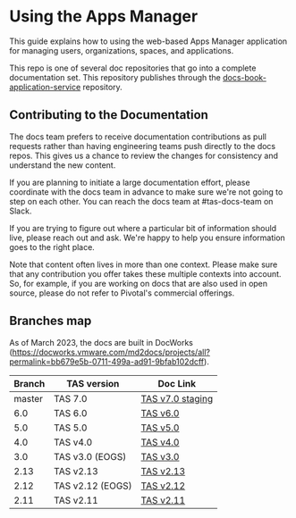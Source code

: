 # Using the Apps Manager

This guide explains how to using the web-based Apps Manager application for 
managing users, organizations, spaces, and applications.

This repo is one of several doc repositories that go into a complete documentation set.
This repository publishes through the [docs-book-application-service](https://github.com/pivotal-cf/docs-book-application-service/) repository.

## Contributing to the Documentation

The docs team prefers to receive documentation contributions as pull requests
rather than having engineering teams push directly to the docs repos. This
gives us a chance to review the changes for consistency and understand the new
content.

If you are planning to initiate a large documentation effort, please coordinate
with the docs team in advance to make sure we're not going to step on each
other. You can reach the docs team at #tas-docs-team on Slack.

If you are trying to figure out where a particular bit of information should
live, please reach out and ask. We're happy to help you ensure information
goes to the right place.

Note that content often lives in more than one context. Please make sure that
any contribution you offer takes these multiple contexts into account. So, for
example, if you are working on docs that are also used in open source,
please do not refer to Pivotal's commercial offerings.

## Branches map

As of March 2023, the docs are built in DocWorks (https://docworks.vmware.com/md2docs/projects/all?permalink=bb679e5b-0711-499a-ad91-9bfab102dcff).

| Branch  | TAS version      | Doc Link                                                                                                                             |
|---------|------------------|--------------------------------------------------------------------------------------------------------------------------------------|
| master  | TAS 7.0          | [TAS v7.0 staging](https://docs-staging.vmware.com/en/draft/VMware-Tanzu-Application-Service/7.0/tas-for-vms/concepts-overview.html) |
| 6.0     | TAS 6.0          | [TAS v6.0](https://docs.vmware.com/en/VMware-Tanzu-Application-Service/6.0/tas-for-vms/concepts-overview.html)                       |
| 5.0     | TAS 5.0          | [TAS v5.0](https://docs.vmware.com/en/VMware-Tanzu-Application-Service/5.0/tas-for-vms/concepts-overview.html)                       |
| 4.0     | TAS v4.0         | [TAS v4.0](https://docs.vmware.com/en/VMware-Tanzu-Application-Service/4.0/tas-for-vms/concepts-overview.html)                       |
| 3.0     | TAS v3.0 (EOGS)  | [TAS v3.0](https://docs.vmware.com/en/VMware-Tanzu-Application-Service/3.0/tas-for-vms/concepts-overview.html)                       |
| 2.13    | TAS v2.13        | [TAS v2.13](https://docs.vmware.com/en/VMware-Tanzu-Application-Service/2.13/tas-for-vms/concepts-overview.html)                     |
| 2.12    | TAS v2.12 (EOGS) | [TAS v2.12](https://docs.vmware.com/en/VMware-Tanzu-Application-Service/2.12/tas-for-vms/concepts-overview.html)                     |
| 2.11    | TAS v2.11        | [TAS v2.11](https://docs.vmware.com/en/VMware-Tanzu-Application-Service/2.11/tas-for-vms/concepts-overview.html)                     |
